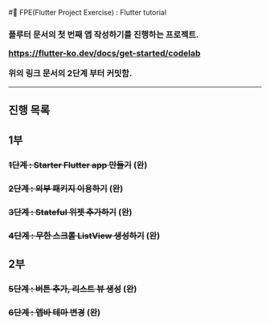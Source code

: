 #🚀 FPE(Flutter Project Exercise) : Flutter tutorial
<H3>플루터 문서의 첫 번째 앱 작성하기를 진행하는 프로젝트.

https://flutter-ko.dev/docs/get-started/codelab

위의 링크 문서의 2단계 부터 커밋함.</H3>
***
<H2> 진행 목록</H2>

<H2> 1부 </H2>

### ~~1단계 : Starter Flutter app 만들기~~ __(완)__
### ~~2단계 : 외부 패키지 이용하기~~ **(완)**
### ~~3단계 : Stateful 위젯 추가하기~~ **(완)** 
### ~~4단계 : 무한 스크롤 ListView 생성하기~~ **(완)**

<H2> 2부 </H2> 

### ~~5단계 : 버튼 추가, 리스트 뷰 생성~~ **(완)** 
### ~~6단계 : 앱바 테마 변경~~ __(완)__